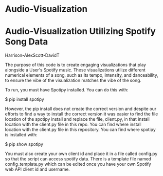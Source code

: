# Audio-Visualization
# Audio-Visualization Utilizing Spotify Song Data
Harrison-AlexScott-DavidT

The purpose of this code is to create engaging visualizations that play
alongside a User's Spotify music.  These visualizations utilize different
numerical elements of a song, such as its tempo, intensity, and danceability,
to ensure the vibe of the visualization matches the vibe of the song.

To run, you must have Spotipy installed. You can do this with:

$ pip install spotipy

However, the pip install does not create the correct version and despite our
efforts to find a way to install the correct version it was easier to find the
file location of the spotipy install and replace the file, client.py, in that
install location with the client.py file in this repo. You can find where
install location with the client.py file in this repository. You can find where
spotipy is installed with:

$ pip show spotipy

You must also create your own client id and place it in a file called config.py
so that the script can access spotify data. There is a template file named
config_template.py which can be edited once you have your own Spotify web API
client id and username.
